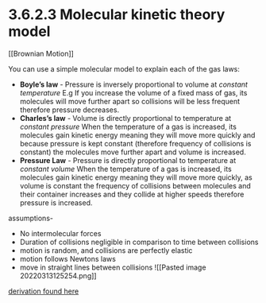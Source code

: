 # 3.6.2.3 Molecular kinetic theory model

[[Brownian Motion]]

You can use a simple molecular model to explain each of the gas laws: 
- **Boyle’s law** - Pressure is inversely proportional to volume at *constant temperature* E.g If you increase the volume of a fixed mass of gas, its molecules will move further apart so collisions will be less frequent therefore pressure decreases. 
- **Charles’s law** - Volume is directly proportional to temperature at *constant pressure* When the temperature of a gas is increased, its molecules gain kinetic energy meaning they will move more quickly and because pressure is kept constant (therefore frequency of collisions is constant) the molecules move further apart and volume is increased. 
- **Pressure Law** - Pressure is directly proportional to temperature at *constant volume* When the temperature of a gas is increased, its molecules gain kinetic energy meaning they will move more quickly, as volume is constant the frequency of collisions between molecules and their container increases and they collide at higher speeds therefore pressure is increased.

assumptions-
- No intermolecular forces
- Duration of collisions negligible in comparison to time between collisions
- motion is random, and collisions are perfectly elastic
- motion follows Newtons laws
- move in straight lines between collisions
![[Pasted image 20220313125254.png]]

[derivation found here](https://www.physicsandmathstutor.com/pdf-pages/?pdf=https%3A%2F%2Fpmt.physicsandmathstutor.com%2Fdownload%2FPhysics%2FA-level%2FNotes%2FAQA%2F06-Thermal-Physics%2FDetailed%2520Notes%2520-%2520Section%252006%2520Thermal%2520Physics%2520-%2520AQA%2520Physics%2520A-level.pdf)